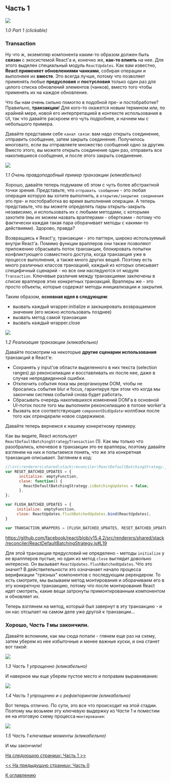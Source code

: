 ## Часть 1

[![](https://rawgit.com/Bogdan-Lyashenko/Under-the-hood-ReactJS/master/stack/images/1/part-1.svg)](https://rawgit.com/Bogdan-Lyashenko/Under-the-hood-ReactJS/master/stack/images/1/part-1.svg)

<em>1.0 Part 1 (clickable)</em>

### Transaction

Ну что ж, экземпляр компонента каким-то образом должен быть **связан** с экосистемой React'а и, конечно же, **как-то влиять** на нее. Для этого выделен специальный модуль `ReactUpdates`. Как вам известно, **React применяет обновлениями чанками**, собирая операции и выполняея их **вместе**. Это всегда лучше, потому что позволяет применять любые **предусловия** и **постусловия** только один раз для целого списка обновлений элементов (чанков), вместо того чтобы применять их на каждое обновление.

Что бы нам очень сильно помогло в подобной пре- и постобработке? Правильно, **транзакции**! Для кого-то окажется новым термином или, по крайней мере, новой его интерпретацией в контексте использования в UI, так что давайте раскроем его чуть подробнее, и начнем мы с небольшого примера. 

Давайте представим себе `канал связи`: вам надо открыть соединение, отправить сообщение, затем закрыть соединение. Получилось многовато, если вы отправляете множество сообщений одно за другим. Вместо этого, вы можете открыть соединение один раз, отправить все накопившиеся сообщения, и после этого закрыть соединение.


[![](https://rawgit.com/Bogdan-Lyashenko/Under-the-hood-ReactJS/master/stack/images/1/communication-channel.svg)](https://rawgit.com/Bogdan-Lyashenko/Under-the-hood-ReactJS/master/stack/images/1/communication-channel.svg)

<em>1.1 Очень правдоподобный пример транзакции (кликабельно)</em>

Хорошо, давайте теперь подумаем об этом с чуть более абстрактной точки зрения. Представьте, что `отправить сообщение` - это любая операция которую вы хотите выполнить, а `открытие/закрытие соединения` это пре- и постобработка во время выполнения операции. А теперь представьте, что вы можете определять пары открыть-закрыть независимо, и использовать их с любыми методами, с которыми захотите (мы их можем назвать врапперами - обертками - потому что фактически каждая такая пара оборачивает методы с какими-то действиями). Здорово, правда?

Возвращаясь к React'у, транзакции - это паттерн, широко используемый внутри React'а. Помимо функции врапперов они также позволяют приложению сбрасывать поток транзакции, блокировать попытки конфликтующего совместного доступа, когда транзакция уже в процессе выполнения, а также много других вещей. Поэтому есть много различных классов транзацкий, каждый из которых описывает специфичный сценарий - но все они наследуются от модуля `Transaction`. Ключевые различия между транзакциями заключены в списке врапперов этих конкретных транзакций. Врапперы же - это просто объекты, которые содержат методы инициализации и закрытия.

Таким образом, **основная идея в следующем**:
* вызвать каждый wrapper.initialize и закэшировать возвращаемое значение (его можно использовать позднее)
* вызвать метод самой транзакции
* вызвать каждый wrapper.close

[![](https://rawgit.com/Bogdan-Lyashenko/Under-the-hood-ReactJS/master/stack/images/1/transaction.svg)](https://rawgit.com/Bogdan-Lyashenko/Under-the-hood-ReactJS/master/stack/images/1/transaction.svg)

<em>1.2 Реализация транзакции (кликабельно)</em>


Давайте посмотрим на некоторые **другие сценарии использования** транзакций в React'е:
* Сохранять у input'ов области выделенного в них текста (selection ranges) до реконсилиации и восставливать их после нее, даже в случае непредвиденной ошибки.
* Отключить события пока мы реорганизуем DOM, чтобы не бросались события blur и focus, гарантируя при этом что когда мы закончим система событий снова будет работать.
* Сбрасывать очередь накопившихся изменений DOM'а в основной UI-поток после того мы выполнили реконсилиацию в потоке worker'а
* Вызвать все соответствующие `componentDidUpdate`-коллбэки после того как отрендерили новое содержимое.

Давайте теперь вернемся к нашему конкретному примеру.

Как вы видите, React использует `ReactDefaultBatchingStrategyTransaction` (1). Как мы только что разобрались, ключевое в транзакции это ее врапперы, поэтому давайте взглянем на них и попытаемся понять, что же эта конкретная транзакция описывает. Заглянем в код:

```javascript
//\src\renderers\shared\stack\reconciler\ReactDefaultBatchingStrategy.js#L19
var RESET_BATCHED_UPDATES = {
	  initialize: emptyFunction,
	  close: function() {
		ReactDefaultBatchingStrategy.isBatchingUpdates = false;
	  },
};

var FLUSH_BATCHED_UPDATES = {
	 initialize: emptyFunction,
	 close: ReactUpdates.flushBatchedUpdates.bind(ReactUpdates),
}

var TRANSACTION_WRAPPERS = [FLUSH_BATCHED_UPDATES, RESET_BATCHED_UPDATES];
```
https://github.com/facebook/react/blob/v15.4.2/src/renderers/shared/stack/reconciler/ReactDefaultBatchingStrategy.js#L19

Для этой транзакции предусловий не определено - методы `initialize` у ее враппперов пустые, но один из метод `close` выглядит довольно интересно. Он вызывает `ReactUpdates.flushBatchedUpdates`. Что это значит? В действительности это означанает начало процесса верификации "грязных" компонентов с последующим ререндером. То есть смотрите, мы вызываем метод монтирования и оборачиваем его в эту конкретную транзакцию, потому что после монтирования React идет смотреть, какие вещи затронуты примонтированным компонентом и обновляет их.

Теперь взглянем на метод, который был завернут в эту транзакцию - и он нас отсылает на самом деле уже другой к транзакции...


### Хорошо, *Часть 1* мы закончили.

Давайте вспомним, как мы сюда попали - глянем еще раз на схему, затем уберем из нее избыточные и менее важные куски, и она станет вот такой:

[![](https://rawgit.com/Bogdan-Lyashenko/Under-the-hood-ReactJS/master/stack/images/1/part-1-A.svg)](https://rawgit.com/Bogdan-Lyashenko/Under-the-hood-ReactJS/master/stack/images/1/part-1-A.svg)

<em>1.3 Часть 1 упрощенно (кликабельно)</em>

И наверное мы еще уберем пустое место и поправим выравнивание:

[![](https://rawgit.com/Bogdan-Lyashenko/Under-the-hood-ReactJS/master/stack/images/1/part-1-B.svg)](https://rawgit.com/Bogdan-Lyashenko/Under-the-hood-ReactJS/master/stack/images/1/part-1-B.svg)

<em>1.4 Часть 1 упрощенно и с рефакторингом (кликабельно)</em>

Вот теперь отлично. По сути, это все что происходит на этой стадии. Поэтому мы возьмем эту ключевую выдержку из *Части 1* и поместим ее на итоговую схему процесса `монтирования`:

[![](https://rawgit.com/Bogdan-Lyashenko/Under-the-hood-ReactJS/master/stack/images/1/part-1-C.svg)](https://rawgit.com/Bogdan-Lyashenko/Under-the-hood-ReactJS/master/stack/images/1/part-1-C.svg)

<em>1.5 Часть 1 ключевые моменты (кликабельно)</em>

И мы закончили!


[На следующую страницу: Часть 1 >>](../../../../stack/book/Part-2.md)

[<< На предыдущую страницу: Часть 0](./Part-0.md)


[К оглавлению](../../README.md)
